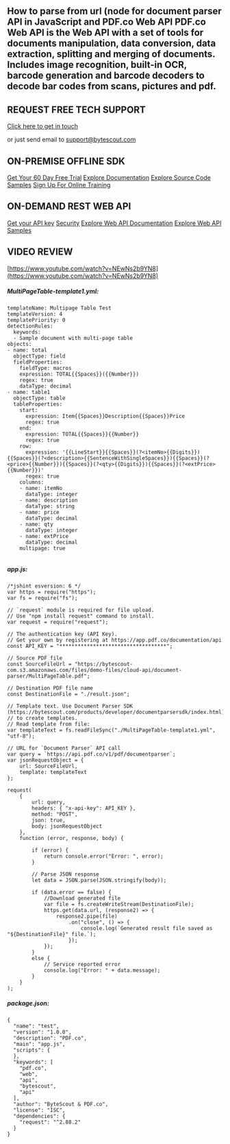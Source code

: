 ## How to parse from url (node for document parser API in JavaScript and PDF.co Web API PDF.co Web API is the Web API with a set of tools for documents manipulation, data conversion, data extraction, splitting and merging of documents. Includes image recognition, built-in OCR, barcode generation and barcode decoders to decode bar codes from scans, pictures and pdf.

## REQUEST FREE TECH SUPPORT

[Click here to get in touch](https://bytescout.zendesk.com/hc/en-us/requests/new?subject=PDF.co%20Web%20API%20Question)

or just send email to [support@bytescout.com](mailto:support@bytescout.com?subject=PDF.co%20Web%20API%20Question) 

## ON-PREMISE OFFLINE SDK 

[Get Your 60 Day Free Trial](https://bytescout.com/download/web-installer?utm_source=github-readme)
[Explore Documentation](https://bytescout.com/documentation/index.html?utm_source=github-readme)
[Explore Source Code Samples](https://github.com/bytescout/ByteScout-SDK-SourceCode/)
[Sign Up For Online Training](https://academy.bytescout.com/)


## ON-DEMAND REST WEB API

[Get your API key](https://app.pdf.co/signup?utm_source=github-readme)
[Security](https://pdf.co/security)
[Explore Web API Documentation](https://apidocs.pdf.co?utm_source=github-readme)
[Explore Web API Samples](https://github.com/bytescout/ByteScout-SDK-SourceCode/tree/master/PDF.co%20Web%20API)

## VIDEO REVIEW

[https://www.youtube.com/watch?v=NEwNs2b9YN8](https://www.youtube.com/watch?v=NEwNs2b9YN8)




<!-- code block begin -->

##### **MultiPageTable-template1.yml:**
    
```
templateName: Multipage Table Test
templateVersion: 4
templatePriority: 0
detectionRules:
  keywords:
  - Sample document with multi-page table
objects:
- name: total
  objectType: field
  fieldProperties:
    fieldType: macros
    expression: TOTAL{{Spaces}}({{Number}})
    regex: true
    dataType: decimal
- name: table1
  objectType: table
  tableProperties:
    start:
      expression: Item{{Spaces}}Description{{Spaces}}Price
      regex: true
    end:
      expression: TOTAL{{Spaces}}{{Number}}
      regex: true
    row:
      expression: '{{LineStart}}{{Spaces}}(?<itemNo>{{Digits}}){{Spaces}}(?<description>{{SentenceWithSingleSpaces}}){{Spaces}}(?<price>{{Number}}){{Spaces}}(?<qty>{{Digits}}){{Spaces}}(?<extPrice>{{Number}})'
      regex: true
    columns:
    - name: itemNo
      dataType: integer
    - name: description
      dataType: string
    - name: price
      dataType: decimal
    - name: qty
      dataType: integer
    - name: extPrice
      dataType: decimal
    multipage: true


```

<!-- code block end -->    

<!-- code block begin -->

##### **app.js:**
    
```
/*jshint esversion: 6 */
var https = require("https");
var fs = require("fs");

// `request` module is required for file upload.
// Use "npm install request" command to install.
var request = require("request");

// The authentication key (API Key).
// Get your own by registering at https://app.pdf.co/documentation/api
const API_KEY = "***********************************";

// Source PDF file
const SourceFileUrl = "https://bytescout-com.s3.amazonaws.com/files/demo-files/cloud-api/document-parser/MultiPageTable.pdf";

// Destination PDF file name
const DestinationFile = "./result.json";

// Template text. Use Document Parser SDK (https://bytescout.com/products/developer/documentparsersdk/index.html)
// to create templates.
// Read template from file:
var templateText = fs.readFileSync("./MultiPageTable-template1.yml", "utf-8");

// URL for `Document Parser` API call
var query = `https://api.pdf.co/v1/pdf/documentparser`;
var jsonRequestObject = {
    url: SourceFileUrl,
    template: templateText
};

request(
    {
        url: query,
        headers: { "x-api-key": API_KEY },
        method: "POST",
        json: true,
        body: jsonRequestObject
    },
    function (error, response, body) {

        if (error) {
            return console.error("Error: ", error);
        }

        // Parse JSON response
        let data = JSON.parse(JSON.stringify(body));

        if (data.error == false) {
            //Download generated file
            var file = fs.createWriteStream(DestinationFile);
            https.get(data.url, (response2) => {
                response2.pipe(file)
                    .on("close", () => {
                        console.log(`Generated result file saved as "${DestinationFile}" file.`);
                    });
            });
        }
        else {
            // Service reported error
            console.log("Error: " + data.message);
        }
    }
);
```

<!-- code block end -->    

<!-- code block begin -->

##### **package.json:**
    
```
{
  "name": "test",
  "version": "1.0.0",
  "description": "PDF.co",
  "main": "app.js",
  "scripts": {
  },
  "keywords": [
    "pdf.co",
    "web",
    "api",
    "bytescout",
    "api"
  ],
  "author": "ByteScout & PDF.co",
  "license": "ISC",
  "dependencies": {
    "request": "^2.88.2"
  }
}

```

<!-- code block end -->